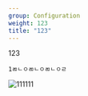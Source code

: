 ```yaml
---
group: Configuration
weight: 123
title: "123"
---
```

123

```
1ㄻㄴㅇㄻㄴㅇㄻㄴㅇㄹ
```

![111111](/img/netlify-cms-external-media-library.png "11111111111111")